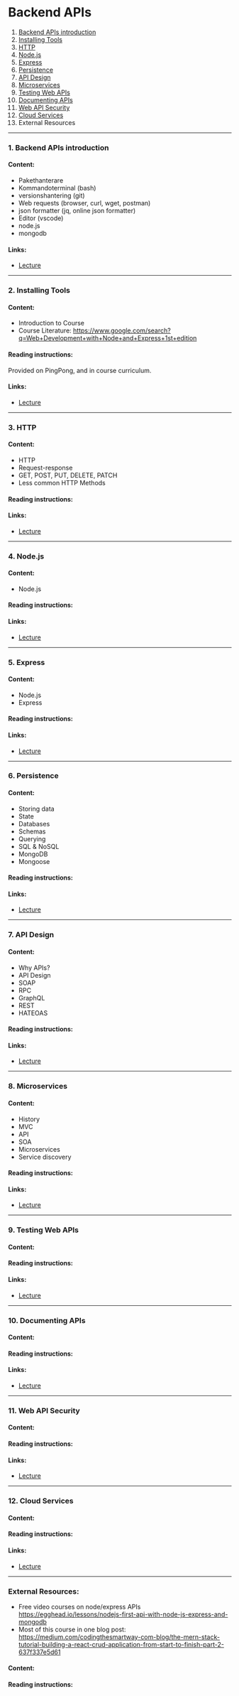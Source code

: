 # Backend APIs

1. [Backend APIs introduction](/courses/backend-api/lectures/markdown/lecture-backend-api-1-intro.md)
2. [Installing Tools](/courses/backend-api/lectures/markdown/lecture-backend-api-2-installing-tools.md)
3. [HTTP](/courses/backend-api/lectures/markdown/lecture-backend-api-3-http.md)
4. [Node.js](/courses/backend-api/lectures/markdown/lecture-backend-api-4-nodejs.md)
5. [Express](/courses/backend-api/lectures/markdown/lecture-backend-api-5-express.md)
6. [Persistence](/courses/backend-api/lectures/markdown/lecture-backend-api-6-persistence.md)
7. [API Design](/courses/backend-api/lectures/markdown/lecture-backend-api-7-api-design.md)
8. [Microservices](/courses/backend-api/lectures/markdown/lecture-backend-api-8-microservices.md)
9. [Testing Web APIs](/courses/backend-api/lectures/markdown/lecture-backend-api-9-testing.md)
10. [Documenting APIs](/courses/backend-api/lectures/markdown/lecture-backend-api-10-documentation.md)
11. [Web API Security](/courses/backend-api/lectures/markdown/lecture-backend-api-11-security.md)
12. [Cloud Services](/courses/backend-api/lectures/markdown/lecture-backend-api-12-cloud.md)
13. External Resources 

---

### 1. Backend APIs introduction

#### Content:
* Pakethanterare
* Kommandoterminal (bash)
* versionshantering (git)
* Web requests (browser, curl, wget, postman)
* json formatter (jq, online json formatter)
* Editor (vscode)
* node.js
* mongodb

#### Links:
* [Lecture](/courses/backend-api/lectures/markdown/lecture-backend-api-1-intro.md)

---

### 2. Installing Tools

#### Content:
* Introduction to Course
* Course Literature:
 <https://www.google.com/search?q=Web+Development+with+Node+and+Express+1st+edition>

#### Reading instructions:
Provided on PingPong, and in course curriculum.

#### Links:
* [Lecture](/courses/backend-api/lectures/markdown/lecture-backend-api-2-installing-tools.md)

---

### 3. HTTP

#### Content:
* HTTP
* Request-response
* GET, POST, PUT, DELETE, PATCH
* Less common HTTP Methods
#### Reading instructions:

#### Links:
* [Lecture](/courses/backend-api/lectures/markdown/lecture-backend-api-3-http.md)

---

### 4. Node.js

#### Content:
* Node.js

#### Reading instructions:

#### Links:
* [Lecture](/courses/backend-api/lectures/markdown/lecture-backend-api-4-nodejs.md)

---

### 5. Express

#### Content:
* Node.js
* Express

#### Reading instructions:

#### Links:
* [Lecture](/courses/backend-api/lectures/markdown/lecture-backend-api-5-express.md)

---

### 6. Persistence 

#### Content:
* Storing data
* State
* Databases
* Schemas
* Querying
* SQL & NoSQL
* MongoDB
* Mongoose

#### Reading instructions:

#### Links:
* [Lecture](/courses/backend-api/lectures/markdown/lecture-backend-api-6-persistence.md)

---

### 7. API Design 


#### Content:
* Why APIs?
* API Design
* SOAP
* RPC
* GraphQL
* REST
* HATEOAS

#### Reading instructions:

#### Links:
* [Lecture](/courses/backend-api/lectures/markdown/lecture-backend-api-7-api-design.md)

---

### 8. Microservices 


#### Content:
* History
* MVC
* API
* SOA
* Microservices
* Service discovery

#### Reading instructions:

#### Links:
* [Lecture](/courses/backend-api/lectures/markdown/lecture-backend-api-8-microservices.md)

---

### 9. Testing Web APIs 


#### Content:

#### Reading instructions:

#### Links:
* [Lecture](/courses/backend-api/lectures/markdown/lecture-backend-api-9-testing.md)

---

### 10. Documenting APIs 

#### Content:

#### Reading instructions:

#### Links:
* [Lecture](/courses/backend-api/lectures/markdown/lecture-backend-api-10-documentation.md)

---

### 11. Web API Security 

#### Content:

#### Reading instructions:

#### Links:
* [Lecture](/courses/backend-api/lectures/markdown/lecture-backend-api-11-security.md)

---

### 12. Cloud Services 

#### Content:

#### Reading instructions:

#### Links:
* [Lecture](/courses/backend-api/lectures/markdown/lecture-backend-api-12-cloud.md)

---

### External Resources:
* Free video courses on node/express APIs <https://egghead.io/lessons/nodejs-first-api-with-node-js-express-and-mongodb>
* Most of this course in one blog post: <https://medium.com/codingthesmartway-com-blog/the-mern-stack-tutorial-building-a-react-crud-application-from-start-to-finish-part-2-637f337e5d61>

#### Content:

#### Reading instructions:
